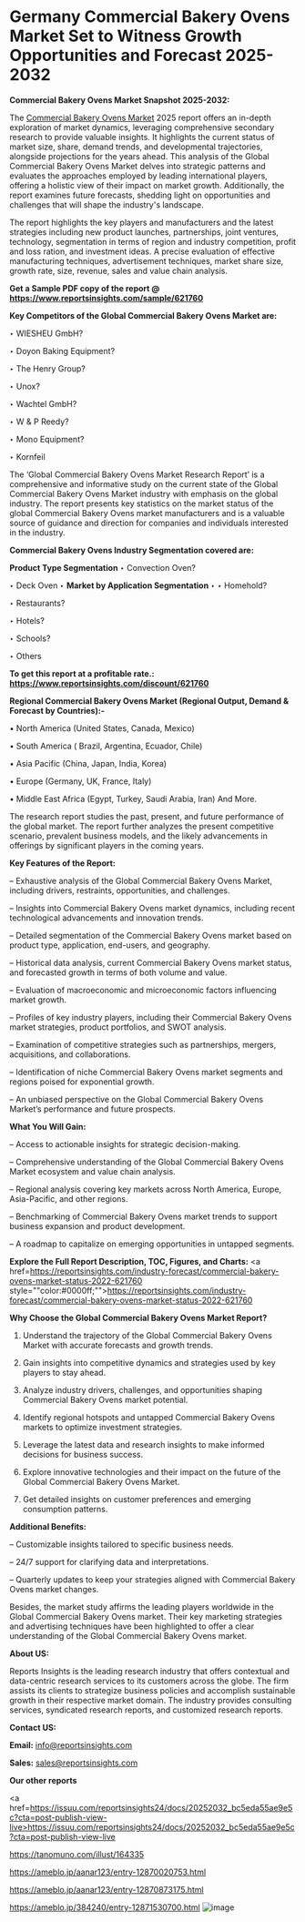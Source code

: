 # Germany Commercial Bakery Ovens Market Set to Witness Growth Opportunities and Forecast 2025-2032

<strong>Commercial Bakery Ovens Market Snapshot 2025-2032:</strong>

The <a href=https://www.reportsinsights.com/sample/621760>Commercial Bakery Ovens Market</a> 2025 report offers an in-depth exploration of market dynamics, leveraging comprehensive secondary research to provide valuable insights. It highlights the current status of market size, share, demand trends, and developmental trajectories, alongside projections for the years ahead. This analysis of the Global Commercial Bakery Ovens Market delves into strategic patterns and evaluates the approaches employed by leading international players, offering a holistic view of their impact on market growth. Additionally, the report examines future forecasts, shedding light on opportunities and challenges that will shape the industry's landscape.

The report highlights the key players and manufacturers and the latest strategies including new product launches, partnerships, joint ventures, technology, segmentation in terms of region and industry competition, profit and loss ration, and investment ideas. A precise evaluation of effective manufacturing techniques, advertisement techniques, market share size, growth rate, size, revenue, sales and value chain analysis.

<strong>Get a Sample PDF copy of the report @ <a href=https://www.reportsinsights.com/sample/621760 style=color:#0000ff;>https://www.reportsinsights.com/sample/621760</a></strong>

<strong>Key Competitors of the Global Commercial Bakery Ovens Market are:</strong>

‣ WIESHEU GmbH?

‣ Doyon Baking Equipment?

‣ The Henry Group?

‣ Unox?

‣ Wachtel GmbH?

‣ W & P Reedy?

‣ Mono Equipment?

‣ Kornfeil

The ‘Global Commercial Bakery Ovens Market Research Report’ is a comprehensive and informative study on the current state of the Global Commercial Bakery Ovens Market industry with emphasis on the global industry. The report presents key statistics on the market status of the global Commercial Bakery Ovens market manufacturers and is a valuable source of guidance and direction for companies and individuals interested in the industry.

<strong>Commercial Bakery Ovens Industry Segmentation covered are:</strong>

<strong>Product Type Segmentation</strong>
‣
Convection Oven?

‣ Deck Oven
‣ 
<strong>Market by Application Segmentation</strong>
‣
‣  Homehold?

‣ Restaurants?

‣ Hotels?

‣ Schools?

‣ Others

<strong>To get this report at a profitable rate.: <a href=https://www.reportsinsights.com/discount/621760 style=color:#0000ff;>https://www.reportsinsights.com/discount/621760</a></strong>

<strong>Regional Commercial Bakery Ovens Market (Regional Output, Demand &amp; Forecast by Countries):-</strong>

• North America (United States, Canada, Mexico)

• South America ( Brazil, Argentina, Ecuador, Chile)

• Asia Pacific (China, Japan, India, Korea)

• Europe (Germany, UK, France, Italy)

• Middle East Africa (Egypt, Turkey, Saudi Arabia, Iran) And More.

The research report studies the past, present, and future performance of the global market. The report further analyzes the present competitive scenario, prevalent business models, and the likely advancements in offerings by significant players in the coming years.

<strong>Key Features of the Report:</strong>

– Exhaustive analysis of the Global Commercial Bakery Ovens Market, including drivers, restraints, opportunities, and challenges.

– Insights into Commercial Bakery Ovens market dynamics, including recent technological advancements and innovation trends.

– Detailed segmentation of the Commercial Bakery Ovens market based on product type, application, end-users, and geography.

– Historical data analysis, current Commercial Bakery Ovens market status, and forecasted growth in terms of both volume and value.

– Evaluation of macroeconomic and microeconomic factors influencing market growth.

– Profiles of key industry players, including their Commercial Bakery Ovens market strategies, product portfolios, and SWOT analysis.

– Examination of competitive strategies such as partnerships, mergers, acquisitions, and collaborations.

– Identification of niche Commercial Bakery Ovens market segments and regions poised for exponential growth.

– An unbiased perspective on the Global Commercial Bakery Ovens Market’s performance and future prospects.

<strong>What You Will Gain:</strong>

– Access to actionable insights for strategic decision-making.

– Comprehensive understanding of the Global Commercial Bakery Ovens Market ecosystem and value chain analysis.

– Regional analysis covering key markets across North America, Europe, Asia-Pacific, and other regions.

– Benchmarking of Commercial Bakery Ovens market trends to support business expansion and product development.

– A roadmap to capitalize on emerging opportunities in untapped segments.

<strong>Explore the Full Report Description, TOC, Figures, and Charts:</strong>
<a href=https://reportsinsights.com/industry-forecast/commercial-bakery-ovens-market-status-2022-621760 style=""color:#0000ff;"">https://reportsinsights.com/industry-forecast/commercial-bakery-ovens-market-status-2022-621760</a>

<strong>Why Choose the Global Commercial Bakery Ovens Market Report?</strong>

1. Understand the trajectory of the Global Commercial Bakery Ovens Market with accurate forecasts and growth trends.

2. Gain insights into competitive dynamics and strategies used by key players to stay ahead.

3. Analyze industry drivers, challenges, and opportunities shaping Commercial Bakery Ovens market potential.

4. Identify regional hotspots and untapped Commercial Bakery Ovens markets to optimize investment strategies.

5. Leverage the latest data and research insights to make informed decisions for business success.

6. Explore innovative technologies and their impact on the future of the Global Commercial Bakery Ovens Market.

7. Get detailed insights on customer preferences and emerging consumption patterns.

<strong>Additional Benefits:</strong>

– Customizable insights tailored to specific business needs.

– 24/7 support for clarifying data and interpretations.

– Quarterly updates to keep your strategies aligned with Commercial Bakery Ovens market changes.

Besides, the market study affirms the leading players worldwide in the Global Commercial Bakery Ovens market. Their key marketing strategies and advertising techniques have been highlighted to offer a clear understanding of the Global Commercial Bakery Ovens market.

<strong><strong>About US</strong>:</strong>

Reports Insights is the leading research industry that offers contextual and data-centric research services to its customers across the globe. The firm assists its clients to strategize business policies and accomplish sustainable growth in their respective market domain. The industry provides consulting services, syndicated research reports, and customized research reports.

<strong>Contact US:</strong>

<p class=><b>Email:</b> <a href=mailto:info@reportsinsights.com>info@reportsinsights.com</a></p>
<p class=><b>Sales:</b> <a href=mailto:sales@reportsinsights.com>sales@reportsinsights.com</a></p>

<strong>Our other reports</strong>

<a href=https://issuu.com/reportsinsights24/docs/20252032_bc5eda55ae9e5c?cta=post-publish-view-live>https://issuu.com/reportsinsights24/docs/20252032_bc5eda55ae9e5c?cta=post-publish-view-live</a>

<a href=https://tanomuno.com/illust/164335>https://tanomuno.com/illust/164335</a>

<a href=https://ameblo.jp/aanar123/entry-12870020753.html>https://ameblo.jp/aanar123/entry-12870020753.html</a>

<a href=https://ameblo.jp/aanar123/entry-12870873175.html>https://ameblo.jp/aanar123/entry-12870873175.html</a>

<a href=https://ameblo.jp/384240/entry-12871530700.html>https://ameblo.jp/384240/entry-12871530700.html</a>
![image](https://github.com/user-attachments/assets/55ac9848-2d0f-4d99-b34c-21307f8d4738)
